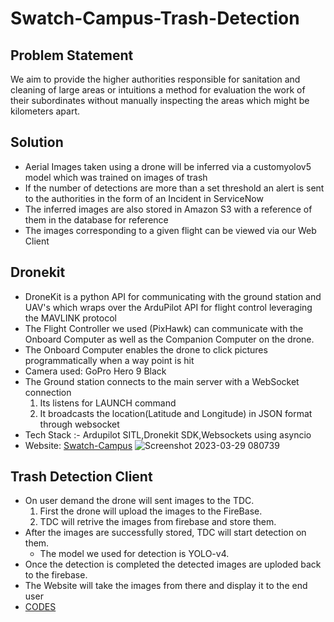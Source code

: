 # Swatch-Campus-Trash-Detection

## Problem Statement
We aim to provide the higher authorities responsible for sanitation and cleaning of large areas or intuitions a method for evaluation the work of their subordinates without manually inspecting the areas which might be kilometers apart.

## Solution
- Aerial Images taken using a drone will be inferred via a customyolov5 model which was trained on images of trash
- If the number of detections are more than a set threshold an alert is sent to the authorities in the form of an Incident in ServiceNow
- The inferred images are also stored in Amazon S3 with a reference of them in the database for reference
- The images corresponding to a given flight can be viewed via our Web Client

## Dronekit
- DroneKit is a python API for communicating with the ground station and UAV's which wraps over the ArduPilot API for flight control leveraging the MAVLINK protocol
- The Flight Controller we used (PixHawk) can communicate with the Onboard Computer as well as the Companion Computer on the drone.
- The Onboard Computer enables the drone to click pictures programmatically when a way point is hit
- Camera used: GoPro Hero 9 Black
- The Ground station connects to the main server with a WebSocket connection
  1. Its listens for LAUNCH command
  2. It broadcasts the location(Latitude and Longitude) in JSON format through websocket
- Tech Stack :- Ardupilot SITL,Dronekit SDK,Websockets using asyncio
- Website: [Swatch-Campus](https://sarvagnyadesh.github.io/Swatch-Campus)
![Screenshot 2023-03-29 080739](https://user-images.githubusercontent.com/120354771/228412366-9e120688-6767-4b08-9ff0-dc9917775ac4.png)
## Trash Detection Client
- On user demand the drone will sent images to the TDC.
  1. First the drone will upload the images to the FireBase.
  2. TDC will retrive the images from firebase and store them.
- After the images are successfully stored, TDC will start detection on them.
  - The model we used for detection is YOLO-v4.
- Once the detection is completed the detected images are uploded back to the firebase.
- The Website will take the images from there and display it to the end user
- [CODES](https://github.com/SarvagnyaDesh/Swatch-Campus-TDC)
